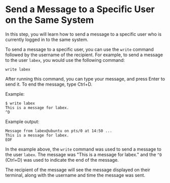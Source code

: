 # Send a Message to a Specific User on the Same System

In this step, you will learn how to send a message to a specific user who is currently logged in to the same system.

To send a message to a specific user, you can use the `write` command followed by the username of the recipient. For example, to send a message to the user `labex`, you would use the following command:

```
write labex
```

After running this command, you can type your message, and press Enter to send it. To end the message, type Ctrl+D.

Example:

```
$ write labex
This is a message for labex.
^D
```

Example output:

```
Message from labex@ubuntu on pts/0 at 14:50 ...
This is a message for labex.
EOF
```

In the example above, the `write` command was used to send a message to the user `labex`. The message was "This is a message for labex." and the `^D` (Ctrl+D) was used to indicate the end of the message.

The recipient of the message will see the message displayed on their terminal, along with the username and time the message was sent.
